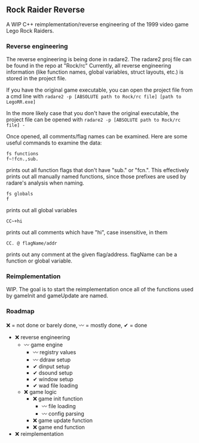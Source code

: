 ## Rock Raider Reverse
A WIP C++ reimplementation/reverse engineering of the 1999 video game Lego Rock Raiders.

### Reverse engineering
The reverse engineering is being done in radare2. The radare2 proj file can be found in the repo at "Rock/rc"
Currently, all reverse engineering information (like function names, global variables, struct layouts, etc.) is stored in the project file.

If you have the original game executable, you can open the project file from a cmd line with `radare2 -p [ABSOLUTE path to Rock/rc file] [path to LegoRR.exe]`

In the more likely case that you don't have the original executable, the project file can be opened with `radare2 -p [ABSOLUTE path to Rock/rc file] -`

Once opened, all comments/flag names can be examined. Here are some useful commands to examine the data:

```
fs functions
f~!fcn.,sub.
```
prints out all function flags that don't have "sub." or "fcn.". This effectively prints out all manually named functions, since those prefixes are used by radare's analysis when naming.

```
fs globals
f
```
prints out all global variables

```
CC~+hi
```
prints out all comments which have "hi", case insensitive, in them

```
CC. @ flagName/addr
```
prints out any comment at the given flag/address. flagName can be a function or global variable.

### Reimplementation
WIP. The goal is to start the reimplementation once all of the functions used by gameInit and gameUpdate are named.

### Roadmap
❌ = not done or barely done, 〰 = mostly done, ✔ = done
- ❌ reverse engineering
	- 〰 game engine
		- 〰 registry values
		- 〰 ddraw setup
		- ✔ dinput setup
		- ✔ dsound setup
		- ✔ window setup
		- ✔ wad file loading
	- ❌ game logic
		- ❌ game init function
			- 〰 file loading
			- 〰 config parsing
		- ❌ game update function
		- ❌ game end function
- ❌ reimplementation
